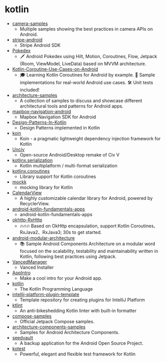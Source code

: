# kotlin
- [camera-samples](https://github.com/android/camera-samples)
  - Multiple samples showing the best practices in camera APIs on Android.
- [stripe-android](https://github.com/stripe/stripe-android)
  - Stripe Android SDK
- [Pokedex](https://github.com/skydoves/Pokedex)
  - 🗡️ Android Pokedex using Hilt, Motion, Coroutines, Flow, Jetpack (Room, ViewModel, LiveData) based on MVVM architecture.
- [Kotlin-Coroutine-Use-Cases-on-Android](https://github.com/LukasLechnerDev/Kotlin-Coroutine-Use-Cases-on-Android)
  - 🎓 Learning Kotlin Coroutines for Android by example. 🚀 Sample implementations for real-world Android use cases. 🛠 Unit tests included!
- [architecture-samples](https://github.com/android/architecture-samples)
  - A collection of samples to discuss and showcase different architectural tools and patterns for Android apps.
- [mapbox-navigation-android](https://github.com/mapbox/mapbox-navigation-android)
  - Mapbox Navigation SDK for Android
- [Design-Patterns-In-Kotlin](https://github.com/dbacinski/Design-Patterns-In-Kotlin)
  - Design Patterns implemented in Kotlin
- [koin](https://github.com/InsertKoinIO/koin)
  - Koin - a pragmatic lightweight dependency injection framework for Kotlin
- [Unciv](https://github.com/yairm210/Unciv)
  - Open-source Android/Desktop remake of Civ V
- [kotlinx.serialization](https://github.com/Kotlin/kotlinx.serialization)
  - Kotlin multiplatform / multi-format serialization
- [kotlinx.coroutines](https://github.com/Kotlin/kotlinx.coroutines)
  - Library support for Kotlin coroutines
- [mockk](https://github.com/mockk/mockk)
  - mocking library for Kotlin
- [CalendarView](https://github.com/kizitonwose/CalendarView)
  - A highly customizable calendar library for Android, powered by RecyclerView.
- [android-kotlin-fundamentals-apps](https://github.com/google-developer-training/android-kotlin-fundamentals-apps)
  - android-kotlin-fundamentals-apps
- [okhttp-RxHttp](https://github.com/liujingxing/okhttp-RxHttp)
  - 🔥🔥🔥 Based on OkHttp encapsulation, support Kotlin Coroutines、RxJava2、RxJava3; 30s to get started.
- [android-modular-architecture](https://github.com/VMadalin/android-modular-architecture)
  - 📚 Sample Android Components Architecture on a modular word focused on the scalability, testability and maintainability written in Kotlin, following best practices using Jetpack.
- [VancedManager](https://github.com/YTVanced/VancedManager)
  - Vanced Installer
- [AppIntro](https://github.com/AppIntro/AppIntro)
  - Make a cool intro for your Android app.
- [kotlin](https://github.com/JetBrains/kotlin)
  - The Kotlin Programming Language
- [intellij-platform-plugin-template](https://github.com/JetBrains/intellij-platform-plugin-template)
  - Template repository for creating plugins for IntelliJ Platform
- [ktlint](https://github.com/pinterest/ktlint)
  - An anti-bikeshedding Kotlin linter with built-in formatter
- [compose-samples](https://github.com/android/compose-samples)
  - Official Jetpack Compose samples.
- [architecture-components-samples](https://github.com/android/architecture-components-samples)
  - Samples for Android Architecture Components.
- [seedvault](https://github.com/stevesoltys/seedvault)
  - A backup application for the Android Open Source Project.
- [kotest](https://github.com/kotest/kotest)
  - Powerful, elegant and flexible test framework for Kotlin
